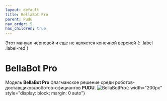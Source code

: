 ```yaml
---
layout: default
title: BellaBot Pro
parent: Pudu
nav_order: 5
has_children: true
---
```


Этот мануал черновой и еще не является конечной версией
{: .label .label-red }

# BellaBot Pro

Модель **BellaBot Pro** флагманское решение среди роботов-доставщиков/роботов-официантов **PUDU**. 
![BellaBotPro](/assets/images/BellaBotProBlack.png){: width="200px" style="display: block; margin: 0 auto"}


